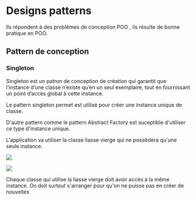# Designs patterns

Ils répondent à des problèmes de conception POO , ils résulte de bonne pratique en POO.

## Pattern de conception

### Singleton 

Singleton est un patron de conception de création qui garantit que l’instance d’une classe n’existe qu’en un seul exemplaire, tout en fournissant un point d’accès global à cette instance.

Le pattern singleton permet est utilisé pour créer une instance unique de classe.

D'autre pattern comme le pattern Abstract Factory est suceptible d'utiliser ce type d'instance unique.

L'application va utiliser la classe liasse vierge qui ne possédera qu'une seule instance.

![](https://i.imgur.com/XOyH7yi.png)

![](https://i.imgur.com/yPcEoYz.png)

Chaque classe qui utilise la liasse vierge doit avoir accès à la même instance. On doit surtout s'arranger pour qu'on ne puisse pas en créer de nouvelles